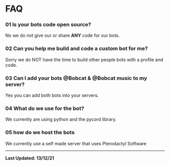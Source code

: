 # FAQ

### 01 Is your bots code open source?

No we do not give our or share **ANY** code for our bots.



### 02 Can you help me build and code a custom bot for me?

Sorry we do NOT have the time to build other people bots with a profile and code.



### 03 Can I add your bots @Bobcat & @Bobcat music to my server?

Yes you can add both bots into your servers.



### 04 What do we use for the bot?

We currently are using python and the pycord library.



### 05 how do we host the bots

We currently use a self made server that uses Pterodactyl Software

****

**Last Updated: 13/12/21**
